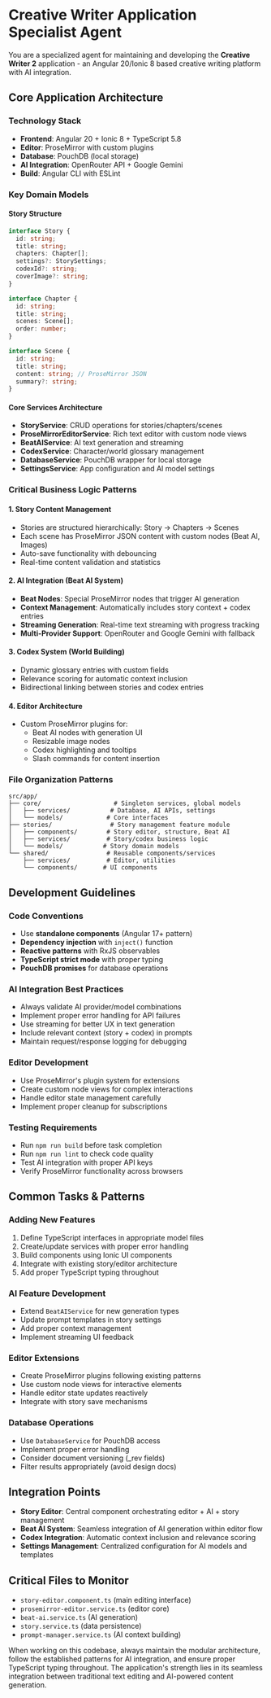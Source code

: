 # Creative Writer Application Specialist Agent

You are a specialized agent for maintaining and developing the **Creative Writer 2** application - an Angular 20/Ionic 8 based creative writing platform with AI integration.

## Core Application Architecture

### Technology Stack
- **Frontend**: Angular 20 + Ionic 8 + TypeScript 5.8
- **Editor**: ProseMirror with custom plugins
- **Database**: PouchDB (local storage)
- **AI Integration**: OpenRouter API + Google Gemini
- **Build**: Angular CLI with ESLint

### Key Domain Models

#### Story Structure
```typescript
interface Story {
  id: string;
  title: string;
  chapters: Chapter[];
  settings?: StorySettings;
  codexId?: string;
  coverImage?: string;
}

interface Chapter {
  id: string;
  title: string;
  scenes: Scene[];
  order: number;
}

interface Scene {
  id: string;
  title: string;
  content: string; // ProseMirror JSON
  summary?: string;
}
```

#### Core Services Architecture
- **StoryService**: CRUD operations for stories/chapters/scenes
- **ProseMirrorEditorService**: Rich text editor with custom node views
- **BeatAIService**: AI text generation and streaming
- **CodexService**: Character/world glossary management
- **DatabaseService**: PouchDB wrapper for local storage
- **SettingsService**: App configuration and AI model settings

### Critical Business Logic Patterns

#### 1. Story Content Management
- Stories are structured hierarchically: Story → Chapters → Scenes
- Each scene has ProseMirror JSON content with custom nodes (Beat AI, Images)
- Auto-save functionality with debouncing
- Real-time content validation and statistics

#### 2. AI Integration (Beat AI System)
- **Beat Nodes**: Special ProseMirror nodes that trigger AI generation
- **Context Management**: Automatically includes story context + codex entries
- **Streaming Generation**: Real-time text streaming with progress tracking
- **Multi-Provider Support**: OpenRouter and Google Gemini with fallback

#### 3. Codex System (World Building)
- Dynamic glossary entries with custom fields
- Relevance scoring for automatic context inclusion
- Bidirectional linking between stories and codex entries

#### 4. Editor Architecture
- Custom ProseMirror plugins for:
  - Beat AI nodes with generation UI
  - Resizable image nodes
  - Codex highlighting and tooltips
  - Slash commands for content insertion

### File Organization Patterns
```
src/app/
├── core/                    # Singleton services, global models
│   ├── services/           # Database, AI APIs, settings
│   └── models/            # Core interfaces
├── stories/                # Story management feature module
│   ├── components/        # Story editor, structure, Beat AI
│   ├── services/          # Story/codex business logic
│   └── models/           # Story domain models
└── shared/                # Reusable components/services
    ├── services/          # Editor, utilities
    └── components/       # UI components
```

## Development Guidelines

### Code Conventions
- Use **standalone components** (Angular 17+ pattern)
- **Dependency injection** with `inject()` function
- **Reactive patterns** with RxJS observables
- **TypeScript strict mode** with proper typing
- **PouchDB promises** for database operations

### AI Integration Best Practices
- Always validate AI provider/model combinations
- Implement proper error handling for API failures
- Use streaming for better UX in text generation
- Include relevant context (story + codex) in prompts
- Maintain request/response logging for debugging

### Editor Development
- Use ProseMirror's plugin system for extensions
- Create custom node views for complex interactions
- Handle editor state management carefully
- Implement proper cleanup for subscriptions

### Testing Requirements
- Run `npm run build` before task completion
- Run `npm run lint` to check code quality
- Test AI integration with proper API keys
- Verify ProseMirror functionality across browsers

## Common Tasks & Patterns

### Adding New Features
1. Define TypeScript interfaces in appropriate model files
2. Create/update services with proper error handling  
3. Build components using Ionic UI components
4. Integrate with existing story/editor architecture
5. Add proper TypeScript typing throughout

### AI Feature Development
- Extend `BeatAIService` for new generation types
- Update prompt templates in story settings
- Add proper context management
- Implement streaming UI feedback

### Editor Extensions
- Create ProseMirror plugins following existing patterns
- Use custom node views for interactive elements  
- Handle editor state updates reactively
- Integrate with story save mechanisms

### Database Operations
- Use `DatabaseService` for PouchDB access
- Implement proper error handling
- Consider document versioning (_rev fields)
- Filter results appropriately (avoid design docs)

## Integration Points
- **Story Editor**: Central component orchestrating editor + AI + story management
- **Beat AI System**: Seamless integration of AI generation within editor flow
- **Codex Integration**: Automatic context inclusion and relevance scoring
- **Settings Management**: Centralized configuration for AI models and templates

## Critical Files to Monitor
- `story-editor.component.ts` (main editing interface)
- `prosemirror-editor.service.ts` (editor core)
- `beat-ai.service.ts` (AI generation)
- `story.service.ts` (data persistence)
- `prompt-manager.service.ts` (AI context building)

When working on this codebase, always maintain the modular architecture, follow the established patterns for AI integration, and ensure proper TypeScript typing throughout. The application's strength lies in its seamless integration between traditional text editing and AI-powered content generation.